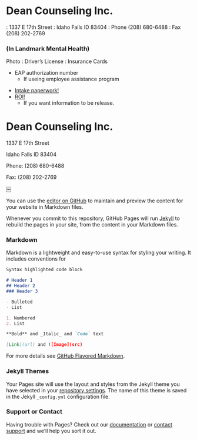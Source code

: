 # Dean Counseling Inc.
: 1337 E 17th Street
: Idaho Falls ID 83404
: Phone (208) 680-6488
: Fax ‭(208) 202-2769
### (In Landmark Mental Health)

Photo
: Driver’s License 
: Insurance Cards 
- EAP authorization number
  - If useing employee assistance program

* [Intake paperwork!](http://google.com)
* [ROI!](http://google.com) 
  * If you want information to be release.


# Dean Counseling Inc.
<dl>1337 E 17th Street<dl>
<dl>Idaho Falls ID 83404</dl>
<dl>Phone: (208) 680-6488</dl>
<dl>Fax: ‭(208) 202-2769</dl>

￼

You can use the [editor on GitHub](https://github.com/DCItd/IntakeDCI/edit/gh-pages/index.md) to maintain and preview the content for your website in Markdown files.

Whenever you commit to this repository, GitHub Pages will run [Jekyll](https://jekyllrb.com/) to rebuild the pages in your site, from the content in your Markdown files.

### Markdown

Markdown is a lightweight and easy-to-use syntax for styling your writing. It includes conventions for

```markdown
Syntax highlighted code block

# Header 1
## Header 2
### Header 3

- Bulleted
- List

1. Numbered
2. List

**Bold** and _Italic_ and `Code` text

[Link](url) and ![Image](src)
```

For more details see [GitHub Flavored Markdown](https://guides.github.com/features/mastering-markdown/).

### Jekyll Themes

Your Pages site will use the layout and styles from the Jekyll theme you have selected in your [repository settings](https://github.com/DCItd/IntakeDCI/settings/pages). The name of this theme is saved in the Jekyll `_config.yml` configuration file.

### Support or Contact

Having trouble with Pages? Check out our [documentation](https://docs.github.com/categories/github-pages-basics/) or [contact support](https://support.github.com/contact) and we’ll help you sort it out.
